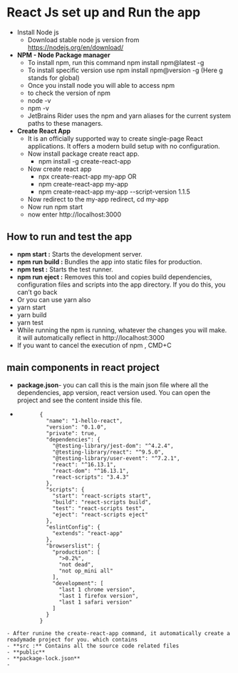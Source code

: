 # React Js set up and Run the app
- Install Node js
  - Download stable node js version from https://nodejs.org/en/download/
- **NPM - Node Package manager**
  - To install npm, run this command npm install npm@latest -g
  - To install specific version use npm install npm@version -g (Here g stands for global)
  - Once you install node you will able to access npm
  - to check the version of npm
  - node -v
  - npm -v
  - JetBrains Rider uses the npm and yarn aliases for the current system paths to these managers.
- **Create React App**
  - It is an officially supported way to create single-page React applications. It offers a modern build setup with no configuration. 
  - Now install package create react app.
    - npm install -g create-react-app
  - Now create react app  
    - npx create-react-app my-app
  OR  
    - npm create-react-app my-app
    - npm create-react-app my-app --script-version 1.1.5
  - Now redirect to the my-app redirect, cd my-app
  - Now run npm start
  - now enter http://localhost:3000  
## How to run and test the app
- **npm start :** Starts the development server.
- **npm run build :** Bundles the app into static files for production.
- **npm test :** Starts the test runner.
- **npm run eject :** Removes this tool and copies build dependencies, configuration files and scripts into the app directory. If you do this, you can’t go back
- Or you can use yarn also
- yarn start
- yarn build
- yarn test
- While running the npm is running, whatever the changes you will make. it will automatically reflect in http://localhost:3000
- If you want to cancel the execution of npm , CMD+C
## main components in react project
- **package.json**- you can call this is the main json file where all the dependencies, app version, react version used. You can open the project and see the content inside this file.
-  ```
          {
            "name": "1-hello-react",
            "version": "0.1.0",
            "private": true,
            "dependencies": {
              "@testing-library/jest-dom": "^4.2.4",
              "@testing-library/react": "^9.5.0",
              "@testing-library/user-event": "^7.2.1",
              "react": "^16.13.1",
              "react-dom": "^16.13.1",
              "react-scripts": "3.4.3"
            },
            "scripts": {
              "start": "react-scripts start",
              "build": "react-scripts build",
              "test": "react-scripts test",
              "eject": "react-scripts eject"
            },
            "eslintConfig": {
              "extends": "react-app"
            },
            "browserslist": {
              "production": [
                ">0.2%",
                "not dead",
                "not op_mini all"
              ],
              "development": [
                "last 1 chrome version",
                "last 1 firefox version",
                "last 1 safari version"
              ]
            }
          }
  ```
- After runine the create-react-app command, it automatically create a readymade project for you. which contains
  - **src :** Contains all the source code related files
  - **public**
  - **package-lock.json**
  - 
  
